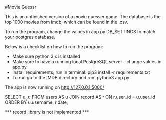 #Movie Guessr

This is an unfinished version of a movie guesser game. 
The database is the top 1000 movies from imdb, which can be found in the .csv.

To run the program, change the values in app.py DB_SETTINGS to match your postgres database. 

Below is a checklist on how to run the program:

* Make sure python 3.x is installed
* Make sure to have a running local PostgreSQL server - change values in app.py 
* Install requirements; run in terminal: pip3 install -r requirements.txt
* To run go to the IMDB directory and run: python3 app.py


The app is now running on http://127.0.0.1:5000/



SELECT u.*,r.*
FROM users AS u
JOIN record AS r
  ON r.user_id = u.user_id
ORDER BY u.username, r.date;

*** record library is not implemented ***
